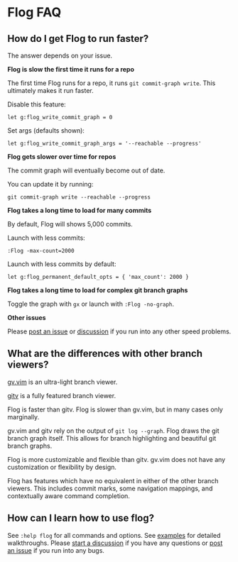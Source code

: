 # Flog FAQ

## How do I get Flog to run faster?

The answer depends on your issue.

**Flog is slow the first time it runs for a repo**

The first time Flog runs for a repo, it runs `git commit-graph write`.
This ultimately makes it run faster.

Disable this feature:

```
let g:flog_write_commit_graph = 0
```

Set args (defaults shown):

```
let g:flog_write_commit_graph_args = '--reachable --progress'
```

**Flog gets slower over time for repos**

The commit graph will eventually become out of date.

You can update it by running:

```
git commit-graph write --reachable --progress
```

**Flog takes a long time to load for many commits**

By default, Flog will shows 5,000 commits.

Launch with less commits:

```
:Flog -max-count=2000
```

Launch with less commits by default:

```
let g:flog_permanent_default_opts = { 'max_count': 2000 }
```

**Flog takes a long time to load for complex git branch graphs**

Toggle the graph with `gx` or launch with `:Flog -no-graph`.

**Other issues**

Please [post an issue](https://github.com/rbong/vim-flog/issues/) or [discussion](https://github.com/rbong/vim-flog/discussions) if you run into any other speed problems.

## What are the differences with other branch viewers?

[gv.vim](https://github.com/junegunn/gv.vim) is an ultra-light branch viewer.

[gitv](https://github.com/gregsexton/gitv) is a fully featured branch viewer.

Flog is faster than gitv.
Flog is slower than gv.vim, but in many cases only marginally.

gv.vim and gitv rely on the output of `git log --graph`.
Flog draws the git branch graph itself.
This allows for branch highlighting and beautiful git branch graphs.

Flog is more customizable and flexible than gitv.
gv.vim does not have any customization or flexibility by design.

Flog has features which have no equivalent in either of the other branch viewers.
This includes commit marks, some navigation mappings, and contextually aware command completion.

## How can I learn how to use flog?

See `:help flog` for all commands and options.
See [examples](EXAMPLES.md) for detailed walkthroughs.
Please [start a discussion](https://github.com/rbong/vim-flog/discussions/new/choose) if you have any questions or [post an issue](https://github.com/rbong/vim-flog/issues/) if you run into any bugs.
